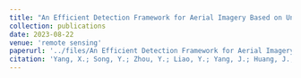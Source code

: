 ```yaml
---
title: "An Efficient Detection Framework for Aerial Imagery Based on Uniform Slicing Window"
collection: publications
date: 2023-08-22
venue: 'remote sensing'
paperurl: '../files/An Efficient Detection Framework for Aerial Imagery.pdf'
citation: 'Yang, X.; Song, Y.; Zhou, Y.; Liao, Y.; Yang, J.; Huang, J.; Huang, Y.; Bai, Y. An Efficient Detection Framework for Aerial Imagery Based on Uniform Slicing Window. Remote Sens. 2023, 15, 4122.'
---
```


